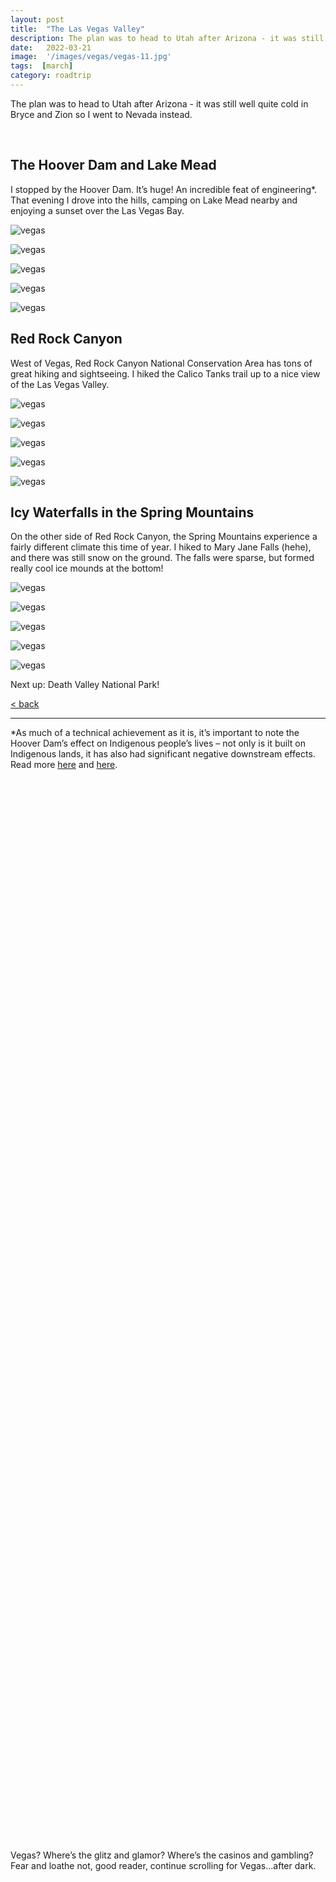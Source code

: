 ```yaml
---
layout: post
title:  "The Las Vegas Valley"
description: The plan was to head to Utah after Arizona - it was still quite cold in Bryce and Zion so I went to Nevada instead.
date:   2022-03-21
image:  '/images/vegas/vegas-11.jpg'
tags:  [march]
category: roadtrip
---
```


The plan was to head to Utah after Arizona - it was still well quite cold in Bryce and Zion so I went to Nevada instead.

&nbsp;  
## The Hoover Dam and Lake Mead

I stopped by the Hoover Dam. It’s huge! An incredible feat of engineering*. That evening I drove into the hills, camping on Lake Mead nearby and enjoying a sunset over the Las Vegas Bay.

![vegas]({{site.baseurl}}/images/vegas/vegas-1.jpg#wide)

![vegas]({{site.baseurl}}/images/vegas/vegas-2.jpg#wide)

![vegas]({{site.baseurl}}/images/vegas/vegas-3.jpg#wide)

![vegas]({{site.baseurl}}/images/vegas/vegas-4.jpg#wide)

![vegas]({{site.baseurl}}/images/vegas/vegas-5.jpg#wide)


## Red Rock Canyon

West of Vegas, Red Rock Canyon National Conservation Area has tons of great hiking and sightseeing. I hiked the Calico Tanks trail up to a nice view of the Las Vegas Valley.

![vegas]({{site.baseurl}}/images/vegas/vegas-6.jpg#wide)

![vegas]({{site.baseurl}}/images/vegas/vegas-7.jpg#wide)

![vegas]({{site.baseurl}}/images/vegas/vegas-8.jpg#wide)

![vegas]({{site.baseurl}}/images/vegas/vegas-9.jpg#wide)

![vegas]({{site.baseurl}}/images/vegas/vegas-10.jpg#wide)

## Icy Waterfalls in the Spring Mountains

On the other side of Red Rock Canyon, the Spring Mountains experience a fairly different climate this time of year. I hiked to Mary Jane Falls (hehe), and there was still snow on the ground. The falls were sparse, but formed really cool ice mounds at the bottom!

![vegas]({{site.baseurl}}/images/vegas/vegas-11.jpg#wide)

![vegas]({{site.baseurl}}/images/vegas/vegas-12.jpg#wide)

![vegas]({{site.baseurl}}/images/vegas/vegas-13.jpg#wide)

![vegas]({{site.baseurl}}/images/vegas/vegas-14.jpg#wide)

![vegas]({{site.baseurl}}/images/vegas/vegas-15.jpg#wide)

Next up: Death Valley National Park!

<a href="{{site.baseurl}}/roadtrip">&lt; back</a>

***

\*As much of a technical achievement as it is, it’s important to note the Hoover Dam’s effect on Indigenous people’s lives – not only is it built on Indigenous lands, it has also had significant negative downstream effects. Read more <a href="https://sci-hub.se/https://journals.sagepub.com/doi/abs/10.1177/1532708616640012?journalCode=csca" target="_blank">here</a> and <a href="https://digitalcommons.trinity.edu/cgi/viewcontent.cgi?article=1183&context=tipiti" target="_blank">here</a>.

&nbsp;  
&nbsp;  
&nbsp;  
&nbsp;  
&nbsp;  
&nbsp;  
&nbsp;  
&nbsp;  
&nbsp;  
&nbsp;  
&nbsp;  
&nbsp;  
&nbsp;  
&nbsp;  
&nbsp;  
&nbsp;  
&nbsp;  
&nbsp;  
&nbsp;  
&nbsp;  
&nbsp;  
&nbsp;  
&nbsp;  
&nbsp;  
&nbsp;  
&nbsp;  
&nbsp;  
&nbsp;  
&nbsp;  
&nbsp;  
&nbsp;  
&nbsp;  
&nbsp;  
&nbsp;  
&nbsp;  
&nbsp;  
&nbsp;  
&nbsp;  
&nbsp;  
&nbsp;  
&nbsp;  
&nbsp;  
&nbsp;  
&nbsp;  
&nbsp;  
&nbsp;  
&nbsp;  
&nbsp;  
&nbsp;  
&nbsp;  
&nbsp;  
&nbsp;  
&nbsp;  
&nbsp;  
&nbsp;  
&nbsp;  
&nbsp;  
&nbsp;  
&nbsp;  
&nbsp;  
&nbsp;  
&nbsp;  
&nbsp;  
&nbsp;  
&nbsp;  
&nbsp;  
&nbsp;  
&nbsp;  
&nbsp;  
&nbsp;  
&nbsp;  
&nbsp;  
&nbsp;  
&nbsp;  
&nbsp;  
&nbsp;  
&nbsp;  
&nbsp;  
&nbsp;  
&nbsp;  
&nbsp;  
&nbsp;  
&nbsp;  
&nbsp;  
&nbsp;  
&nbsp;  
&nbsp;  
&nbsp;  
&nbsp;  
&nbsp;  
&nbsp;  
&nbsp;  
&nbsp;  
&nbsp;  
&nbsp;  
&nbsp;  
&nbsp;  
&nbsp;  
&nbsp;  
&nbsp;  

Vegas? Where’s the glitz and glamor? Where’s the casinos and gambling? Fear and loathe not, good reader, continue scrolling for Vegas…after dark.

&nbsp;  
&nbsp;  
&nbsp;  
&nbsp;  
&nbsp;  
&nbsp;  
&nbsp;  
&nbsp;  
&nbsp;  
&nbsp;  
&nbsp;  
&nbsp;  
&nbsp;  
&nbsp;  
&nbsp;  
&nbsp;  
&nbsp;  
&nbsp;  
&nbsp;  
&nbsp;  
&nbsp;  
&nbsp;  
&nbsp;  
&nbsp;  
&nbsp;  
&nbsp;  
&nbsp;  
&nbsp;  
&nbsp;  